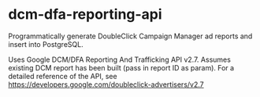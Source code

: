 # dcm-dfa-reporting-api
Programmatically generate DoubleClick Campaign Manager ad reports and insert into PostgreSQL.

Uses Google DCM/DFA Reporting And Trafficking API v2.7. Assumes existing DCM report has been built (pass in report ID as param). For a detailed reference of the API, see https://developers.google.com/doubleclick-advertisers/v2.7